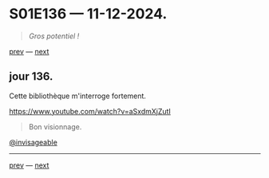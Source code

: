 # S01E136 — 11-12-2024.

> *Gros potentiel !*

[prev](S01E135-10-12-2024.md) — [next](S01E137-12-12-2024.md)     

## jour 136.

Cette bibliothèque m'interroge fortement.

https://www.youtube.com/watch?v=aSxdmXjZutI

> Bon visionnage.

[@invisageable](https://twitter.com/invisageable)   

---

[prev](S01E135-10-12-2024.md) — [next](S01E137-12-12-2024.md)   
